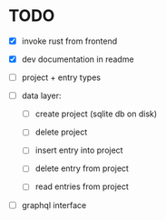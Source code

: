 # TODO

* [x] invoke rust from frontend

* [x] dev documentation in readme

* [ ] project + entry types 

* [ ] data layer: 

  - [ ] create project (sqlite db on disk)

  - [ ] delete project  

  - [ ] insert entry into project

  - [ ] delete entry from project

  - [ ] read entries from project

* [ ] graphql interface